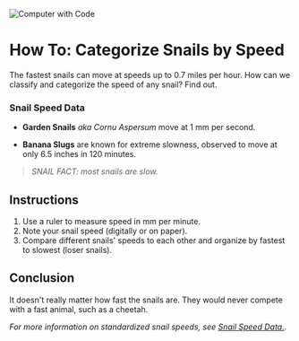 
![Computer with Code](https://cdn.pixabay.com/photo/2024/11/13/05/43/snail-9193443_1280.jpg)

# How To: Categorize Snails by Speed

The fastest snails can move at speeds up to 0.7 miles per hour. How can we classify and categorize the speed of any snail? Find out. 

### Snail Speed Data

* **Garden Snails** *aka Cornu Aspersum* move at 1 mm per second.

* **Banana Slugs** are known for extreme slowness, observed to move at only 6.5 inches in 120 minutes.





> *SNAIL FACT: most snails are slow.*

## Instructions
1. Use a ruler to measure speed in mm per minute.
2. Note your snail speed (digitally or on paper).
3. Compare different snails' speeds to each other and organize by fastest to slowest (loser snails).



## Conclusion
It doesn't really matter how fast the snails are. They would never compete with a fast animal, such as a cheetah. 



*For more information on standardized snail speeds, see [Snail Speed Data.](https://hypertextbook.com/facts/1999/AngieYee.shtml).*